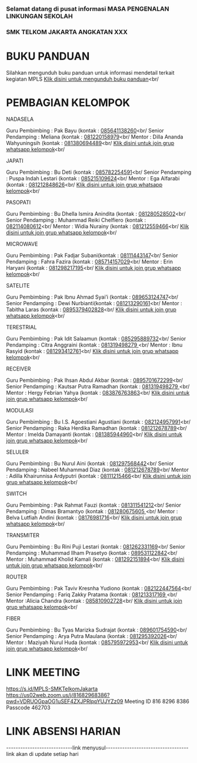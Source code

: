 ### Selamat datang di pusat informasi MASA PENGENALAN LINKUNGAN SEKOLAH
### SMK TELKOM JAKARTA ANGKATAN XXX

# BUKU PANDUAN
Silahkan mengunduh buku panduan untuk informasi mendetail terkait kegiatan MPLS
<a href="https://drive.google.com/file/d/1dCSEsQ40X2AvZ253hLaGgfyM1lPhyokY/view?usp=sharing" target="_blank">Klik disini untuk mengunduh buku panduan</a><br/

# PEMBAGIAN KELOMPOK
NADASELA

Guru Pembimbing   : Pak Bayu (kontak : <a href="https://wa.me/6285641138260" target="_blank">085641138260</a><br/
Senior Pendamping : Meliana (kontak : <a href="https://wa.me/6281220158979" target="_blank">081220158979</a><br/
Mentor            : Dilla Ananda Wahyuningsih (kontak : <a href="https://wa.me/6281380694489" target="_blank">081380694489</a><br/
<a href="https://chat.whatsapp.com/Gcb2QCkHYMsEYmpwNr9iAk" target="_blank">Klik disini untuk join grup whatsapp kelompok</a><br/


JAPATI

Guru Pembimbing   : Bu Deti (kontak : <a href="https://wa.me/6285782254591" target="_blank">085782254591</a><br/
Senior Pendamping : Puspa Indah Lestari	 (kontak : <a href="https://wa.me/6285215109624" target="_blank">085215109624</a><br/
Mentor            : Ega Alfarabi (kontak : <a href="https://wa.me/6281212848626" target="_blank">081212848626</a><br/
<a href="https://chat.whatsapp.com/DFZfzcEndktBHVDQHGlSmW" target="_blank">Klik disini untuk join grup whatsapp kelompok</a><br/

PASOPATI

Guru Pembimbing   : Bu Dhella Ismira Anindita (kontak : <a href="https://wa.me/6281280528502" target="_blank">081280528502</a><br/
Senior Pendamping : Muhammad Reiki Chelfiero (kontak : <a href="https://wa.me/6282114080612" target="_blank">082114080612</a><br/
Mentor            : Widia Nurainy (kontak : <a href="https://wa.me/6281212559466" target="_blank">081212559466</a><br/
<a href="https://chat.whatsapp.com/FPnXiUS2Yhw3LJ6LIFQ2sJ" target="_blank">Klik disini untuk join grup whatsapp kelompok</a><br/

MICROWAVE

Guru Pembimbing   :  Pak Fadjar Subani(kontak : <a href="https://wa.me/628111443147" target="_blank">08111443147</a><br/
Senior Pendamping : Fahra Fazira (kontak : <a href="https://wa.me/6285714157029" target="_blank">085714157029</a><br/
Mentor            : Erin Haryani (kontak : <a href="https://wa.me/6281298217195" target="_blank">081298217195</a><br/
<a href="https://chat.whatsapp.com/IBHAC7eejDYFXznWHujOHm" target="_blank">Klik disini untuk join grup whatsapp kelompok</a><br/

SATELITE	

Guru Pembimbing   :  Pak Ibnu Ahmad Syai’i (kontak : <a href="https://wa.me/6289653124747" target="_blank">089653124747</a><br/
Senior Pendamping : Dewi Nurbianti(kontak : <a href="https://wa.me/6281213290161" target="_blank">081213290161</a><br/
Mentor            : Tabitha Laras (kontak : <a href="https://wa.me/62895379402828" target="_blank">0895379402828</a><br/
<a href="https://chat.whatsapp.com/CGAxaxQaZZW75Bs2wg7DUt " target="_blank">Klik disini untuk join grup whatsapp kelompok</a><br/

TERESTRIAL

Guru Pembimbing   : Pak Idit Salaamun (kontak : <a href="https://wa.me/6285295889732" target="_blank">085295889732</a><br/
Senior Pendamping : Citra Anggraini (kontak : <a href="https://wa.me/6281319498279" target="_blank">081319498279 </a><br/
Mentor            : Ibnu Rasyid  (kontak : <a href="https://wa.me/6281293412761" target="_blank">081293412761</a><br/
<a href="https://chat.whatsapp.com/KpCOSOzDO6pIvEn9ov4RTO " target="_blank">Klik disini untuk join grup whatsapp kelompok</a><br/

RECEIVER	

Guru Pembimbing   :  Pak Ihsan Abdul Akbar	 (kontak : <a href="https://wa.me/62895701672299" target="_blank">0895701672299</a><br/
Senior Pendamping : Kautsar Putra Ramadhan (kontak : <a href="https://wa.me/62895701672299" target="_blank">081319498279 </a><br/
Mentor            : Hergy Febrian Yahya  (kontak : <a href="https://wa.me/6283876763863" target="_blank">083876763863</a><br/
<a href="https://chat.whatsapp.com/JOKrbGOARLNHpuBor15Qkd " target="_blank">Klik disini untuk join grup whatsapp kelompok</a><br/

MODULASI

Guru Pembimbing   : Bu I.S. Agoestiani Agustiani (kontak : <a href="https://wa.me/6282124957991" target="_blank">082124957991</a><br/
Senior Pendamping : Raka Herdika Ramadhan (kontak : <a href="https://wa.me/6281212678789" target="_blank">081212678789</a><br/
Mentor            : Imelda Damayanti (kontak : <a href="https://wa.me/6281385944960" target="_blank">081385944960</a><br/
<a href="https://chat.whatsapp.com/LIxFC4WdAuNGcYvgwTu4bm" target="_blank">Klik disini untuk join grup whatsapp kelompok</a><br/	

SELULER

Guru Pembimbing   : Bu Nurul Aini (kontak : <a href="https://wa.me/6281297568442" target="_blank">081297568442</a><br/
Senior Pendamping : Nabeel Muhammad Diaz (kontak : <a href="https://wa.me/6281290436289" target="_blank">081212678789</a><br/
Mentor            :  Adilla Khairunnisa Ardyputri (kontak : <a href="https://wa.me/628111215466" target="_blank">08111215466</a><br/
<a href="https://chat.whatsapp.com/If6Vc4PHgcb5b8EDZaLIG3" target="_blank">Klik disini untuk join grup whatsapp kelompok</a><br/		
	
SWITCH

Guru Pembimbing   :  Pak Rahmat Fauzi (kontak : <a href="https://wa.me/6281311541212" target="_blank">081311541212</a><br/
Senior Pendamping : Dimas Bramantyo (kontak : <a href="https://wa.me/6281280675605" target="_blank">081280675605 </a><br/
Mentor            : Belva Lutfiah Andini (kontak : <a href="https://wa.me/628176981716" target="_blank">08176981716</a><br/
<a href="https://chat.whatsapp.com/FhXLY4cC6Wv6MeIEvBk0yD " target="_blank">Klik disini untuk join grup whatsapp kelompok</a><br/

TRANSMITER

Guru Pembimbing   : Bu Rini Puji Lestari (kontak : <a href="https://wa.me/6281262331169" target="_blank">081262331169</a><br/
Senior Pendamping : Muhammad Ilham Prasetyo (kontak : <a href="https://wa.me/6289531122842" target="_blank">089531122842</a><br/
Mentor            :  Muhammad Kholid Kamali (kontak : <a href="https://wa.me/6281292151894" target="_blank">081292151894</a><br/
<a href="https://chat.whatsapp.com/BAbchVHyIFw7wYzCS9JaZN" target="_blank">Klik disini untuk join grup whatsapp kelompok</a><br/	

ROUTER

Guru Pembimbing   : Pak  Taviv Kresnha Yudiono (kontak : <a href="https://wa.me/6282122447564" target="_blank">082122447564</a><br/
Senior Pendamping : Fariq Zakky Pratama (kontak : <a href="https://wa.me/6281213317169" target="_blank">081213317169 </a><br/
Mentor           :Alicia Chandra (kontak : <a href="https://wa.me/6285810902728" target="_blank">085810902728</a><br/
<a href="https://chat.whatsapp.com/JXK2u9gfv4KHQCcE9xang5 " target="_blank">Klik disini untuk join grup whatsapp kelompok</a><br/
	
FIBER

Guru Pembimbing   : Bu Tyas Marizka Sudrajat (kontak : <a href="https://wa.me/6289601754590" target="_blank">089601754590</a><br/
Senior Pendamping : Arya Putra Maulana (kontak : <a href="https://wa.me/6281295392026" target="_blank">081295392026</a><br/
Mentor            :  Maziyah Nurul Huda (kontak : <a href="https://wa.me/6285795972953" target="_blank">085795972953</a><br/
<a href="https://chat.whatsapp.com/JAxNKYvH0peHUtbshHZrB8" target="_blank">Klik disini untuk join grup whatsapp kelompok</a><br/	

# LINK MEETING
https://s.id/MPLS-SMKTelkomJakarta
https://us02web.zoom.us/j/81682968386?pwd=VDRUOGpaOG1uSEF4ZXJPRlppYUJYZz09
Meeting ID 816 8296 8386
Passcode 462703

# LINK ABSENSI HARIAN
----------------------------link menyusul-----------------------------------
link akan di update setiap hari
